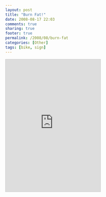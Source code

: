 ```yaml
---
layout: post
title: "Burn Fat!"
date: 2008-08-17 22:03
comments: true
sharing: true
footer: true
permalink: /2008/08/burn-fat
categories: [Other]
tags: [bike, sign]
---
```

<iframe src="http://myyardourmessage.com/sign/142/embed/" width="302px" height="420px" frameborder="0" scrolling="no" style="border: 1px solid #ccc;"></iframe>